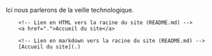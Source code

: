 Ici nous parlerons de la veille technologique.

        <!-- Lien en HTML vers la racine du site (README.md) -->
        <a href=".">Accueil du site</a>
                            
        <!-- Lien en markdown vers la racine du site (README.md) -->
        [Accueil du site](.)
                            